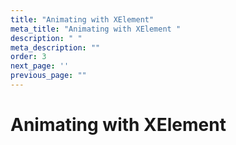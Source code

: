 ```yaml
---
title: "Animating with XElement"
meta_title: "Animating with XElement "
description: " "
meta_description: ""
order: 3
next_page: ''
previous_page: ""
---
```


# Animating with XElement